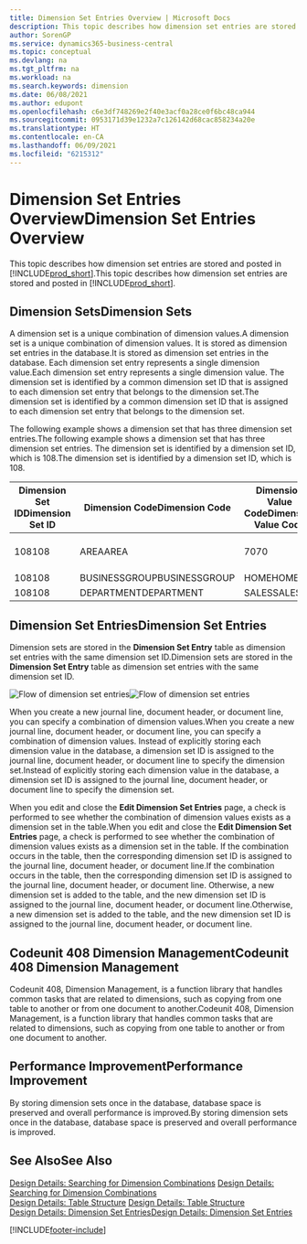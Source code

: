 ```yaml
---
title: Dimension Set Entries Overview | Microsoft Docs
description: This topic describes how dimension set entries are stored and posted in Dynamcis 365.
author: SorenGP
ms.service: dynamics365-business-central
ms.topic: conceptual
ms.devlang: na
ms.tgt_pltfrm: na
ms.workload: na
ms.search.keywords: dimension
ms.date: 06/08/2021
ms.author: edupont
ms.openlocfilehash: c6e3df748269e2f40e3acf0a28ce0f6bc48ca944
ms.sourcegitcommit: 0953171d39e1232a7c126142d68cac858234a20e
ms.translationtype: HT
ms.contentlocale: en-CA
ms.lasthandoff: 06/09/2021
ms.locfileid: "6215312"
---
```

# <a name="dimension-set-entries-overview"></a><span data-ttu-id="dcce8-103">Dimension Set Entries Overview</span><span class="sxs-lookup"><span data-stu-id="dcce8-103">Dimension Set Entries Overview</span></span>
<span data-ttu-id="dcce8-104">This topic describes how dimension set entries are stored and posted in [!INCLUDE[prod_short](includes/prod_short.md)].</span><span class="sxs-lookup"><span data-stu-id="dcce8-104">This topic describes how dimension set entries are stored and posted in [!INCLUDE[prod_short](includes/prod_short.md)].</span></span>  

## <a name="dimension-sets"></a><span data-ttu-id="dcce8-105">Dimension Sets</span><span class="sxs-lookup"><span data-stu-id="dcce8-105">Dimension Sets</span></span>  
<span data-ttu-id="dcce8-106">A dimension set is a unique combination of dimension values.</span><span class="sxs-lookup"><span data-stu-id="dcce8-106">A dimension set is a unique combination of dimension values.</span></span> <span data-ttu-id="dcce8-107">It is stored as dimension set entries in the database.</span><span class="sxs-lookup"><span data-stu-id="dcce8-107">It is stored as dimension set entries in the database.</span></span> <span data-ttu-id="dcce8-108">Each dimension set entry represents a single dimension value.</span><span class="sxs-lookup"><span data-stu-id="dcce8-108">Each dimension set entry represents a single dimension value.</span></span> <span data-ttu-id="dcce8-109">The dimension set is identified by a common dimension set ID that is assigned to each dimension set entry that belongs to the dimension set.</span><span class="sxs-lookup"><span data-stu-id="dcce8-109">The dimension set is identified by a common dimension set ID that is assigned to each dimension set entry that belongs to the dimension set.</span></span>  

<span data-ttu-id="dcce8-110">The following example shows a dimension set that has three dimension set entries.</span><span class="sxs-lookup"><span data-stu-id="dcce8-110">The following example shows a dimension set that has three dimension set entries.</span></span> <span data-ttu-id="dcce8-111">The dimension set is identified by a dimension set ID, which is 108.</span><span class="sxs-lookup"><span data-stu-id="dcce8-111">The dimension set is identified by a dimension set ID, which is 108.</span></span>  

|<span data-ttu-id="dcce8-112">Dimension Set ID</span><span class="sxs-lookup"><span data-stu-id="dcce8-112">Dimension Set ID</span></span>|<span data-ttu-id="dcce8-113">Dimension Code</span><span class="sxs-lookup"><span data-stu-id="dcce8-113">Dimension Code</span></span>|<span data-ttu-id="dcce8-114">Dimension Value Code</span><span class="sxs-lookup"><span data-stu-id="dcce8-114">Dimension Value Code</span></span>|<span data-ttu-id="dcce8-115">Dimension Value Name</span><span class="sxs-lookup"><span data-stu-id="dcce8-115">Dimension Value Name</span></span>|  
|----------------------|--------------------|--------------------------|--------------------------|  
|<span data-ttu-id="dcce8-116">108</span><span class="sxs-lookup"><span data-stu-id="dcce8-116">108</span></span>|<span data-ttu-id="dcce8-117">AREA</span><span class="sxs-lookup"><span data-stu-id="dcce8-117">AREA</span></span>|<span data-ttu-id="dcce8-118">70</span><span class="sxs-lookup"><span data-stu-id="dcce8-118">70</span></span>|<span data-ttu-id="dcce8-119">America North</span><span class="sxs-lookup"><span data-stu-id="dcce8-119">America North</span></span>|  
|<span data-ttu-id="dcce8-120">108</span><span class="sxs-lookup"><span data-stu-id="dcce8-120">108</span></span>|<span data-ttu-id="dcce8-121">BUSINESSGROUP</span><span class="sxs-lookup"><span data-stu-id="dcce8-121">BUSINESSGROUP</span></span>|<span data-ttu-id="dcce8-122">HOME</span><span class="sxs-lookup"><span data-stu-id="dcce8-122">HOME</span></span>|<span data-ttu-id="dcce8-123">Home</span><span class="sxs-lookup"><span data-stu-id="dcce8-123">Home</span></span>|  
|<span data-ttu-id="dcce8-124">108</span><span class="sxs-lookup"><span data-stu-id="dcce8-124">108</span></span>|<span data-ttu-id="dcce8-125">DEPARTMENT</span><span class="sxs-lookup"><span data-stu-id="dcce8-125">DEPARTMENT</span></span>|<span data-ttu-id="dcce8-126">SALES</span><span class="sxs-lookup"><span data-stu-id="dcce8-126">SALES</span></span>|<span data-ttu-id="dcce8-127">Sales</span><span class="sxs-lookup"><span data-stu-id="dcce8-127">Sales</span></span>|  

## <a name="dimension-set-entries"></a><span data-ttu-id="dcce8-128">Dimension Set Entries</span><span class="sxs-lookup"><span data-stu-id="dcce8-128">Dimension Set Entries</span></span>  
<span data-ttu-id="dcce8-129">Dimension sets are stored in the **Dimension Set Entry** table as dimension set entries with the same dimension set ID.</span><span class="sxs-lookup"><span data-stu-id="dcce8-129">Dimension sets are stored in the **Dimension Set Entry** table as dimension set entries with the same dimension set ID.</span></span>  

<span data-ttu-id="dcce8-130">![Flow of dimension set entries](media/dimensionentrynav7.png "Flow of dimension set entries")</span><span class="sxs-lookup"><span data-stu-id="dcce8-130">![Flow of dimension set entries](media/dimensionentrynav7.png "Flow of dimension set entries")</span></span>  

<span data-ttu-id="dcce8-131">When you create a new journal line, document header, or document line, you can specify a combination of dimension values.</span><span class="sxs-lookup"><span data-stu-id="dcce8-131">When you create a new journal line, document header, or document line, you can specify a combination of dimension values.</span></span> <span data-ttu-id="dcce8-132">Instead of explicitly storing each dimension value in the database, a dimension set ID is assigned to the journal line, document header, or document line to specify the dimension set.</span><span class="sxs-lookup"><span data-stu-id="dcce8-132">Instead of explicitly storing each dimension value in the database, a dimension set ID is assigned to the journal line, document header, or document line to specify the dimension set.</span></span>  

<span data-ttu-id="dcce8-133">When you edit and close the **Edit Dimension Set Entries** page, a check is performed to see whether the combination of dimension values exists as a dimension set in the table.</span><span class="sxs-lookup"><span data-stu-id="dcce8-133">When you edit and close the **Edit Dimension Set Entries** page, a check is performed to see whether the combination of dimension values exists as a dimension set in the table.</span></span> <span data-ttu-id="dcce8-134">If the combination occurs in the table, then the corresponding dimension set ID is assigned to the journal line, document header, or document line.</span><span class="sxs-lookup"><span data-stu-id="dcce8-134">If the combination occurs in the table, then the corresponding dimension set ID is assigned to the journal line, document header, or document line.</span></span> <span data-ttu-id="dcce8-135">Otherwise, a new dimension set is added to the table, and the new dimension set ID is assigned to the journal line, document header, or document line.</span><span class="sxs-lookup"><span data-stu-id="dcce8-135">Otherwise, a new dimension set is added to the table, and the new dimension set ID is assigned to the journal line, document header, or document line.</span></span>

## <a name="codeunit-408-dimension-management"></a><span data-ttu-id="dcce8-136">Codeunit 408 Dimension Management</span><span class="sxs-lookup"><span data-stu-id="dcce8-136">Codeunit 408 Dimension Management</span></span>
<span data-ttu-id="dcce8-137">Codeunit 408, Dimension Management, is a function library that handles common tasks that are related to dimensions, such as copying from one table to another or from one document to another.</span><span class="sxs-lookup"><span data-stu-id="dcce8-137">Codeunit 408, Dimension Management, is a function library that handles common tasks that are related to dimensions, such as copying from one table to another or from one document to another.</span></span>

## <a name="performance-improvement"></a><span data-ttu-id="dcce8-138">Performance Improvement</span><span class="sxs-lookup"><span data-stu-id="dcce8-138">Performance Improvement</span></span>  
<span data-ttu-id="dcce8-139">By storing dimension sets once in the database, database space is preserved and overall performance is improved.</span><span class="sxs-lookup"><span data-stu-id="dcce8-139">By storing dimension sets once in the database, database space is preserved and overall performance is improved.</span></span>  

## <a name="see-also"></a><span data-ttu-id="dcce8-140">See Also</span><span class="sxs-lookup"><span data-stu-id="dcce8-140">See Also</span></span>
<span data-ttu-id="dcce8-141">[Design Details: Searching for Dimension Combinations](design-details-searching-for-dimension-combinations.md) </span><span class="sxs-lookup"><span data-stu-id="dcce8-141">[Design Details: Searching for Dimension Combinations](design-details-searching-for-dimension-combinations.md) </span></span>  
<span data-ttu-id="dcce8-142">[Design Details: Table Structure](design-details-table-structure.md) </span><span class="sxs-lookup"><span data-stu-id="dcce8-142">[Design Details: Table Structure](design-details-table-structure.md) </span></span>  
[<span data-ttu-id="dcce8-143">Design Details: Dimension Set Entries</span><span class="sxs-lookup"><span data-stu-id="dcce8-143">Design Details: Dimension Set Entries</span></span>](design-details-dimension-set-entries.md)   


[!INCLUDE[footer-include](includes/footer-banner.md)]
